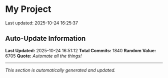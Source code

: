 # My Project


Last updated: 2025-10-24 16:25:37























































































































































































































































































































































































































































































































































































































































































































































































































































































































































































































































































































































































































































































































































































































































































































































































































































































































































































































































































































































































































































































































































































































































































































## Auto-Update Information

**Last Updated:** 2025-10-24 16:51:12
**Total Commits:** 1840
**Random Value:** 6705
**Quote:** _Automate all the things!_

---
_This section is automatically generated and updated._